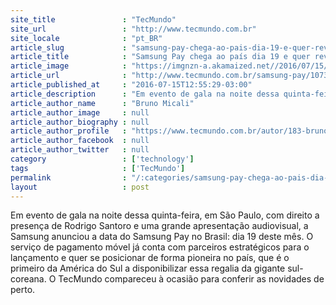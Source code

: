 ```yaml
---
site_title               : "TecMundo"
site_url                 : "http://www.tecmundo.com.br"
site_locale              : "pt_BR"
article_slug             : "samsung-pay-chega-ao-pais-dia-19-e-quer-revolucionar-pagamentos-saiba-tudo"
article_title            : "Samsung Pay chega ao país dia 19 e quer revolucionar pagamentos; saiba tudo"
article_image            : "https://imgnzn-a.akamaized.net//2016/07/15/15123502840584-t1200x480.jpg"
article_url              : "http://www.tecmundo.com.br/samsung-pay/107311-samsung-pay-chega-pais-dia-19-quer-revolucionar-pagamentos-saiba-tudo.htm"
article_published_at     : "2016-07-15T12:55:29-03:00"
article_description      : "Em evento de gala na noite dessa quinta-feira, em São Paulo, com direito a presença de Rodrigo Santoro e uma grande apresentação audiovisual, a Samsung anunciou a data do Samsung Pay no Brasil: dia 19 deste mês. O serviço de pagamento móvel já conta com parceiros estratégicos para o lançamento e quer se posicionar de forma pioneira no país, que é o primeiro da América do Sul a disponibilizar essa regalia da gigante sul-coreana. O TecMundo compareceu à ocasião para conferir as novidades de perto."
article_author_name      : "Bruno Micali"
article_author_image     : null
article_author_biography : null
article_author_profile   : "https://www.tecmundo.com.br/autor/183-bruno-micali/"
article_author_facebook  : null
article_author_twitter   : null
category                 : ['technology']
tags                     : ['TecMundo']
permalink                : "/:categories/samsung-pay-chega-ao-pais-dia-19-e-quer-revolucionar-pagamentos-saiba-tudo/"
layout                   : post
---
```


Em evento de gala na noite dessa quinta-feira, em São Paulo, com direito a presença de Rodrigo Santoro e uma grande apresentação audiovisual, a Samsung anunciou a data do Samsung Pay no Brasil: dia 19 deste mês. O serviço de pagamento móvel já conta com parceiros estratégicos para o lançamento e quer se posicionar de forma pioneira no país, que é o primeiro da América do Sul a disponibilizar essa regalia da gigante sul-coreana. O TecMundo compareceu à ocasião para conferir as novidades de perto.
